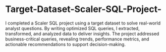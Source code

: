 # Target-Dataset-Scaler-SQL-Project-
I completed a Scaler SQL project using a target dataset to solve real-world analyst questions. By writing optimized SQL queries, I extracted, transformed, and analyzed data to deliver insights. The project addressed business-critical queries, revealing trends, performance metrics, and actionable recommendations to support decision-making.
